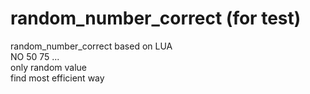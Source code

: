 # random_number_correct (for test)
random_number_correct based on LUA <br/>
NO 50 75 ... <br/>
only random value <br/>
find most efficient way <br/>
